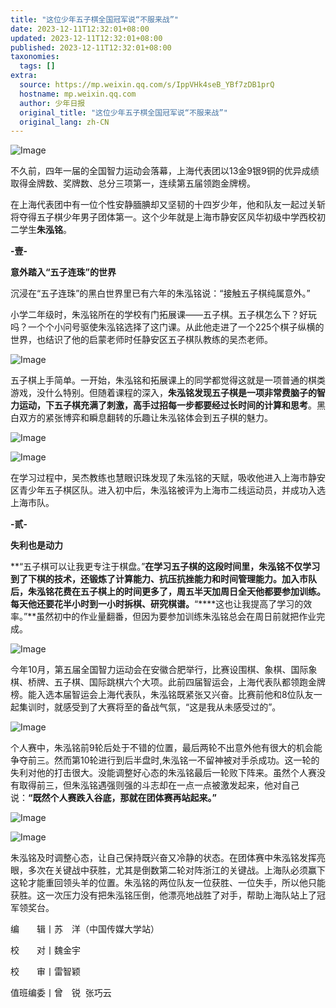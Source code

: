 ```yaml
---
title: "这位少年五子棋全国冠军说“不服来战”"
date: 2023-12-11T12:32:01+08:00
updated: 2023-12-11T12:32:01+08:00
published: 2023-12-11T12:32:01+08:00
taxonomies:
  tags: []
extra:
  source: https://mp.weixin.qq.com/s/IppVHk4seB_YBf7zDB1prQ
  hostname: mp.weixin.qq.com
  author: 少年日报
  original_title: "这位少年五子棋全国冠军说“不服来战”"
  original_lang: zh-CN
---
```


![Image](640.jpeg)

不久前，四年一届的全国智力运动会落幕，上海代表团以13金9银9铜的优异成绩取得金牌数、奖牌数、总分三项第一，连续第五届领跑金牌榜。

在上海代表团中有一位个性安静腼腆却又坚韧的十四岁少年，他和队友一起过关斩将夺得五子棋少年男子团体第一。这个少年就是上海市静安区风华初级中学西校初二学生**朱泓铭**。

**\-壹\-**

**意外踏入“五子连珠”的世界**

沉浸在“五子连珠”的黑白世界里已有六年的朱泓铭说：“接触五子棋纯属意外。”

小学二年级时，朱泓铭所在的学校有门拓展课——五子棋。五子棋怎么下？好玩吗？一个个小问号驱使朱泓铭选择了这门课。从此他走进了一个225个棋子纵横的世界，也结识了他的启蒙老师时任静安区五子棋队教练的吴杰老师。

![Image](640.1.jpeg)

五子棋上手简单。一开始，朱泓铭和拓展课上的同学都觉得这就是一项普通的棋类游戏，没什么特别。但随着课程的深入，**朱泓铭发现五子棋是一项非常费脑子的智力运动，下五子棋充满了刺激，高手过招每一步都要经过长时间的计算和思考**。黑白双方的紧张博弈和瞬息翻转的乐趣让朱泓铭体会到五子棋的魅力。

![Image](640.2.jpeg)

![Image](640.3.jpeg)

在学习过程中，吴杰教练也慧眼识珠发现了朱泓铭的天赋，吸收他进入上海市静安区青少年五子棋区队。进入初中后，朱泓铭被评为上海市二线运动员，并成功入选上海市队。

**\-贰\-**

**失利也是动力**

**“五子棋可以让我更专注于棋盘。”**在学习五子棋的这段时间里，朱泓铭不仅学习到了下棋的技术，还锻炼了计算能力、抗压抗挫能力和时间管理能力。加入市队后，朱泓铭花费在五子棋上的时间更多了，周五半天加周日全天他都要参加训练。每天他还要花半小时到一小时拆棋、研究棋谱。**“****这也让我提高了学习的效率。”**虽然初中的作业量翻番，但因为要参加训练朱泓铭总会在周日前就把作业完成。

![Image](640.4.jpeg)

今年10月，第五届全国智力运动会在安徽合肥举行，比赛设围棋、象棋、国际象棋、桥牌、五子棋、国际跳棋六个大项。此前四届智运会，上海代表队都领跑金牌榜。能入选本届智运会上海代表队，朱泓铭既紧张又兴奋。比赛前他和8位队友一起集训时，就感受到了大赛将至的备战气氛，“这是我从未感受过的”。

![Image](640.5.jpeg)

个人赛中，朱泓铭前9轮后处于不错的位置，最后两轮不出意外他有很大的机会能争夺前三。然而第10轮进行到后半盘时,朱泓铭一不留神被对手杀成功。这一轮的失利对他的打击很大。没能调整好心态的朱泓铭最后一轮败下阵来。虽然个人赛没有取得前三，但朱泓铭遇强则强的斗志却在一点一点被激发起来，他对自己说：**“既然个人赛跌入谷底，那就在团体赛再站起来。”**

![Image](640.6.jpeg)

![Image](640.7.png)

朱泓铭及时调整心态，让自己保持既兴奋又冷静的状态。在团体赛中朱泓铭发挥亮眼，多次在关键战中获胜，尤其是倒数第二轮对阵浙江的关键战。上海队必须赢下这轮才能重回领头羊的位置。朱泓铭的两位队友一位获胜、一位失手，所以他只能获胜。这一次压力没有把朱泓铭压倒，他漂亮地战胜了对手，帮助上海队站上了冠军领奖台。

编　　辑丨苏　洋（中国传媒大学站）

校　　对丨魏金宇

校　　审丨雷智颖

值班编委丨曾　锐  张巧云

